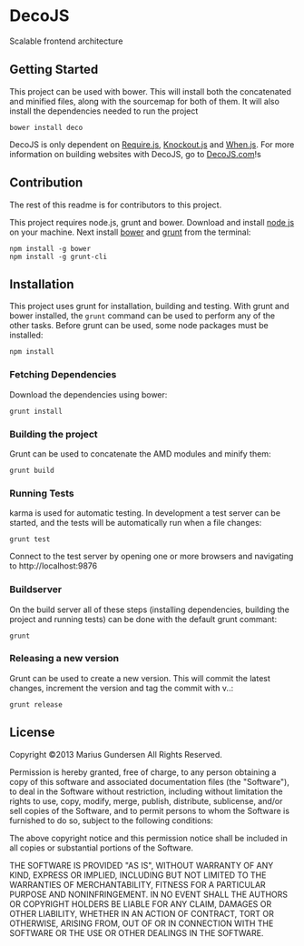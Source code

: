 # DecoJS

Scalable frontend architecture

## Getting Started

This project can be used with bower. This will install both the concatenated and minified files, along with the sourcemap for both of them. It will also install the dependencies needed to run the project

```shell
bower install deco
```

DecoJS is only dependent on [Require.js](http://requirejs.org), [Knockout.js](http://knockoutjs.com) and [When.js](https://github.com/cujojs/when). For more information on building websites with DecoJS, go to [DecoJS.com](http://decojs.com)!s


## Contribution

The rest of this readme is for contributors to this project.

This project requires node.js, grunt and bower. Download and install [node js](http://www.nodejs.org) on your machine. Next install [bower](https://github.com/bower/bower) and [grunt](http://gruntjs.com) from the terminal: 

```shell
npm install -g bower
npm install -g grunt-cli
```

## Installation

This project uses grunt for installation, building and testing. With grunt and bower installed, the `grunt` command can be used to perform any of the other tasks. Before grunt can be used, some node packages must be installed:


```shell
npm install
```


### Fetching Dependencies

Download the dependencies using bower:

```shell
grunt install
```

### Building the project

Grunt can be used to concatenate the AMD modules and minify them:

```shell
grunt build
```

### Running Tests

karma is used for automatic testing. In development a test server can be started, and the tests will be automatically run when a file changes:

```shell
grunt test
```

Connect to the test server by opening one or more browsers and navigating to http://localhost:9876

### Buildserver

On the build server all of these steps (installing dependencies, building the project and running tests) can be done with the default grunt commant:


```shell
grunt
```

### Releasing a new version

Grunt can be used to create a new version. This will commit the latest changes, increment the version and tag the commit with v<MAJOR>.<MINOR>.<PATCH>:

```shell
grunt release
```


## License

Copyright ©2013 Marius Gundersen All Rights Reserved.

Permission is hereby granted, free of charge, to any person obtaining a copy of this software and associated documentation files (the "Software"), to deal in the Software without restriction, including without limitation the rights to use, copy, modify, merge, publish, distribute, sublicense, and/or sell copies of the Software, and to permit persons to whom the Software is furnished to do so, subject to the following conditions:

The above copyright notice and this permission notice shall be included in all copies or substantial portions of the Software.

THE SOFTWARE IS PROVIDED "AS IS", WITHOUT WARRANTY OF ANY KIND, EXPRESS OR IMPLIED, INCLUDING BUT NOT LIMITED TO THE WARRANTIES OF MERCHANTABILITY, FITNESS FOR A PARTICULAR PURPOSE AND NONINFRINGEMENT. IN NO EVENT SHALL THE AUTHORS OR COPYRIGHT HOLDERS BE LIABLE FOR ANY CLAIM, DAMAGES OR OTHER LIABILITY, WHETHER IN AN ACTION OF CONTRACT, TORT OR OTHERWISE, ARISING FROM, OUT OF OR IN CONNECTION WITH THE SOFTWARE OR THE USE OR OTHER DEALINGS IN THE SOFTWARE.